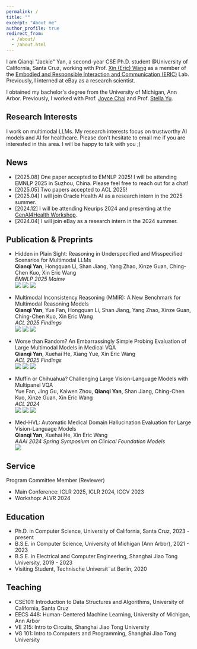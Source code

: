 ```yaml
---
permalink: /
title: ""
excerpt: "About me"
author_profile: true
redirect_from: 
  - /about/
  - /about.html
---
```

I am Qianqi "Jackie" Yan, a second-year CSE Ph.D. student @University of California, Santa Cruz, working with Prof. [Xin (Eric) Wang](https://eric-xw.github.io/) as a member of the [Embodied and Responsible Interaction and Communication (ERIC)](http://eric-lab.soe.ucsc.edu/home) Lab. Previously, I interned at eBay as a research scientist. 

I obtained my bachelor's degree from the University of Michigan, Ann Arbor. Previously, I worked with Prof. [Joyce Chai](https://web.eecs.umich.edu/~chaijy/) and Prof. [Stella Yu](https://www1.icsi.berkeley.edu/~stellayu/).

Research Interests
------
I work on multimodal LLMs. My research interests focus on trustworthy AI models and AI for healthcare. Please don't hesitate to email me if you are interested in this area. I will be happy to talk with you ;)

News
------
* [2025.08] One paper accepted to EMNLP 2025! I will be attending EMNLP 2025 in Suzhou, China. Please feel free to reach out for a chat!
* [2025.05] Two papers accepted to ACL 2025!
* [2025.04] I will join Oracle Health AI as a research intern in the 2025 summer.
* [2024.12] I will be attending Neurips 2024 and presenting at the [GenAI4Health Workshop](https://genai4health.github.io/).
* [2024.04] I will join eBay as a research intern in the 2024 summer.

Publication & Preprints
------
* Hidden in Plain Sight: Reasoning in Underspecified and Misspecified Scenarios for Multimodal LLMs \
  **Qianqi Yan**, Hongquan Li, Shan Jiang, Yang Zhao, Xinze Guan, Ching-Chen Kuo, Xin Eric Wang \
  *EMNLP 2025 Mainw* \
  <a href='https://arxiv.org/abs/2506.00258'><img src='https://img.shields.io/badge/Paper-Arxiv-red'></a> <a href='https://jackie-2000.github.io/iReason.github.io/'><img src='https://img.shields.io/badge/Project-Page-blue'></a> <a href='https://github.com/eric-ai-lab/iReason'><img src='https://img.shields.io/badge/Code-Github-brightgreen?logo=github'></a>
  
* Multimodal Inconsistency Reasoning (MMIR): A New Benchmark for Multimodal Reasoning Models \
  **Qianqi Yan**, Yue Fan, Hongquan Li, Shan Jiang, Yang Zhao, Xinze Guan, Ching-Chen Kuo, Xin Eric Wang \
  *ACL 2025 Findings* \
  <a href='https://arxiv.org/abs/2502.16033'><img src='https://img.shields.io/badge/Paper-Arxiv-red'></a> <a href='https://jackie-2000.github.io/mmir.github.io/'><img src='https://img.shields.io/badge/Project-Page-blue'></a> <a href='https://github.com/eric-ai-lab/MMIR'><img src='https://img.shields.io/badge/Code-Github-brightgreen?logo=github'></a>
  
* Worse than Random? An Embarrassingly Simple Probing Evaluation of Large Multimodal Models in Medical VQA \
  **Qianqi Yan**, Xuehai He, Xiang Yue, Xin Eric Wang \
  *ACL 2025 Findings* \
  <a href='https://arxiv.org/abs/2405.20421'><img src='https://img.shields.io/badge/Paper-Arxiv-red'></a> <a href='https://jackie-2000.github.io/probmed.github.io/'><img src='https://img.shields.io/badge/Project-Page-blue'></a> <a href='https://github.com/eric-ai-lab/ProbMed'><img src='https://img.shields.io/badge/Code-Github-brightgreen?logo=github'></a>
  
* Muffin or Chihuahua? Challenging Large Vision-Language Models with Multipanel VQA \
  Yue Fan, Jing Gu, Kaiwen Zhou, **Qianqi Yan**, Shan Jiang, Ching-Chen Kuo, Xinze Guan, Xin Eric Wang\
  *ACL 2024* \
  <a href='https://arxiv.org/abs/2401.15847'><img src='https://img.shields.io/badge/Paper-Arxiv-red'></a> <a href='https://sites.google.com/view/multipanelvqa/home'><img src='https://img.shields.io/badge/Project-Page-blue'></a> <a href='https://github.com/eric-ai-lab/MultipanelVQA'><img src='https://img.shields.io/badge/Code-Github-brightgreen?logo=github'></a>

* Med-HVL: Automatic Medical Domain Hallucination Evaluation for Large Vision-Language Models \
  **Qianqi Yan**, Xuehai He, Xin Eric Wang \
  *AAAI 2024 Spring Symposium on Clinical Foundation Models* \
  <a href='https://scholar.google.com/citations?view_op=view_citation&hl=en&user=MYrX5ooAAAAJ&citation_for_view=MYrX5ooAAAAJ:u-x6o8ySG0sC'><img src='https://img.shields.io/badge/Paper-Open_Review-red'></a>

Service
------
Program Committee Member (Reviewer)
* Main Conference: ICLR 2025, ICLR 2024, ICCV 2023
* Workshop: ALVR 2024

Education
------
* Ph.D. in Computer Science, University of California, Santa Cruz, 2023 - present
* B.S.E. in Computer Science, University of Michigan (Ann Arbor), 2021 - 2023
* B.S.E. in Electrical and Computer Engineering, Shanghai Jiao Tong University, 2019 - 2023
* Visiting Student, Technische Universit¨at Berlin, 2020

Teaching
------
* CSE101: Introduction to Data Structures and Algorithms, University of California, Santa Cruz
* EECS 448: Human-Centered Machine Learning, University of Michigan, Ann Arbor
* VE 215: Intro to Circuits, Shanghai Jiao Tong University
* VG 101: Intro to Computers and Programming, Shanghai Jiao Tong University
